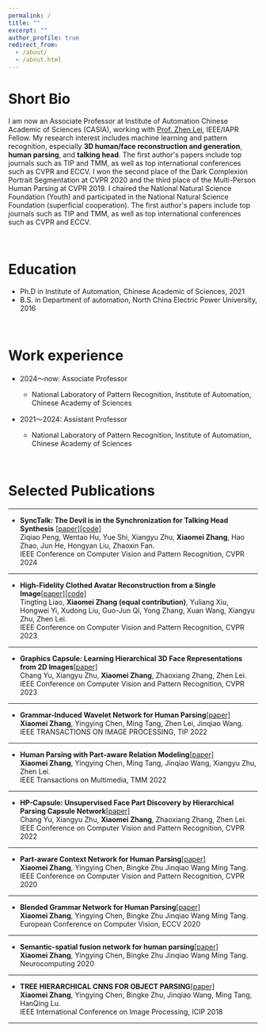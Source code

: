 ```yaml
---
permalink: /
title: ""
excerpt: ""
author_profile: true
redirect_from: 
  - /about/
  - /about.html
---
```


Short Bio
======
I am now an Associate Professor at Institute of Automation Chinese Academic of Sciences (CASIA), working with [Prof. Zhen Lei](http://www.cbsr.ia.ac.cn/users/zlei/), IEEE/IAPR Fellow. My research interest includes machine learning and pattern recognition, especially **3D human/face reconstruction and generation**, **human parsing**, and **talking head**. The first author's papers include top journals such as TIP and TMM, as well as top international conferences such as CVPR and ECCV. I won the second place of the Dark Complexion Portrait Segmentation at CVPR 2020 and the third place of the Multi-Person Human Parsing at CVPR 2019. I chaired the National Natural Science Foundation (Youth) and participated in the National Natural Science Foundation (superficial cooperation). The first author's papers include top journals such as TIP and TMM, as well as top international conferences such as CVPR and ECCV.

<br>

Education
======
* Ph.D in Institute of Automation, Chinese Academic of Sciences, 2021
* B.S. in Department of automation, North China Electric Power University, 2016

<br>

Work experience
======
* 2024～now: Associate Professor
  * National Laboratory of Pattern Recognition, Institute of Automation, Chinese Academy of Sciences

* 2021～2024: Assistant Professor
  * National Laboratory of Pattern Recognition, Institute of Automation, Chinese Academy of Sciences

<br>



Selected Publications
======

___

* **SyncTalk: The Devil is in the Synchronization for Talking Head Synthesis** [[paper]](https://arxiv.org/pdf/2311.17590.pdf)[[code]](https://github.com/ZiqiaoPeng/SyncTalk)  
Ziqiao Peng, Wentao Hu, Yue Shi, Xiangyu Zhu, **Xiaomei Zhang**, Hao Zhao, Jun He, Hongyan Liu, Zhaoxin Fan.  
IEEE Conference on Computer Vision and Pattern Recognition, CVPR 2024

___

* **High-Fidelity Clothed Avatar Reconstruction from a Single Image**[[paper]](https://openaccess.thecvf.com/content/CVPR2023/papers/Liao_High-Fidelity_Clothed_Avatar_Reconstruction_From_a_Single_Image_CVPR_2023_paper.pdf)[[code]](https://github.com/TingtingLiao/CAR)   
Tingting Liao, **Xiaomei Zhang (equal contribution)**, Yuliang Xiu, Hongwei Yi, Xudong Liu, Guo-Jun Qi, Yong Zhang, Xuan Wang, Xiangyu Zhu, Zhen Lei.   
IEEE Conference on Computer Vision and Pattern Recognition, CVPR 2023
___


* **Graphics Capsule: Learning Hierarchical 3D Face Representations from 2D Images**[[paper]](https://openaccess.thecvf.com/content/CVPR2023/papers/Yu_Graphics_Capsule_Learning_Hierarchical_3D_Face_Representations_From_2D_Images_CVPR_2023_paper.pdf)    
Chang Yu, Xiangyu Zhu, **Xiaomei Zhang**, Zhaoxiang Zhang, Zhen Lei.      
IEEE Conference on Computer Vision and Pattern Recognition, CVPR 2023

___

* **Grammar-Induced Wavelet Network for Human Parsing**[[paper]](https://ieeexplore.ieee.org/document/9795988)    
**Xiaomei Zhang**, Yingying Chen, Ming Tang, Zhen Lei, Jinqiao Wang.  
IEEE TRANSACTIONS ON IMAGE PROCESSING, TIP 2022

___

* **Human Parsing with Part-aware Relation Modeling**[[paper]](https://ieeexplore.ieee.org/document/9706337)    
**Xiaomei Zhang**, Yingying Chen, Ming Tang, Jinqiao Wang, Xiangyu Zhu, Zhen Lei.  
IEEE Transactions on Multimedia, TMM 2022

___


* **HP-Capsule: Unsupervised Face Part Discovery by Hierarchical Parsing Capsule Network**[[paper]](https://openaccess.thecvf.com/content/CVPR2022/papers/Yu_HP-Capsule_Unsupervised_Face_Part_Discovery_by_Hierarchical_Parsing_Capsule_Network_CVPR_2022_paper.pdf)    
Chang Yu, Xiangyu Zhu, **Xiaomei Zhang**, Zhaoxiang Zhang, Zhen Lei.        
IEEE Conference on Computer Vision and Pattern Recognition, CVPR 2022

___


* **Part-aware Context Network for Human Parsing**[[paper]](https://openaccess.thecvf.com/content_CVPR_2020/papers/Zhang_Part-Aware_Context_Network_for_Human_Parsing_CVPR_2020_paper.pdf)    
**Xiaomei Zhang**, Yingying Chen, Bingke Zhu Jinqiao Wang Ming Tang.  
IEEE Conference on Computer Vision and Pattern Recognition, CVPR 2020

___

* **Blended Grammar Network for Human Parsing**[[paper]](https://link.springer.com/chapter/10.1007/978-3-030-58586-0_12)    
**Xiaomei Zhang**, Yingying Chen, Bingke Zhu Jinqiao Wang Ming Tang.  
European Conference on Computer Vision, ECCV 2020

___


* **Semantic-spatial fusion network for human parsing**[[paper]](https://www.sciencedirect.com/science/article/abs/pii/S0925231220304835)    
**Xiaomei Zhang**, Yingying Chen, Bingke Zhu Jinqiao Wang Ming Tang.  
Neurocomputing 2020

___

* **TREE HIERARCHICAL CNNS FOR OBJECT PARSING**[[paper]](https://ieeexplore.ieee.org/document/8451301)    
**Xiaomei Zhang**, Yingying Chen, Bingke Zhu, Jinqiao Wang, Ming Tang, HanQing Lu.   
IEEE International Conference on Image Processing, ICIP 2018

___



